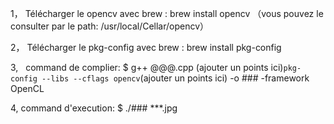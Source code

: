 1，	Télécharger le opencv avec brew : brew install opencv
（vous pouvez le consulter par le path: /usr/local/Cellar/opencv）

2，  Télécharger le pkg-config avec brew : brew install pkg-config



3,   command de complier: $ g++ @@@.cpp (ajouter un points ici)`pkg-config --libs --cflags opencv`(ajouter un points ici) -o ### -framework OpenCL

4,   command d'execution: $ ./### ***.jpg
